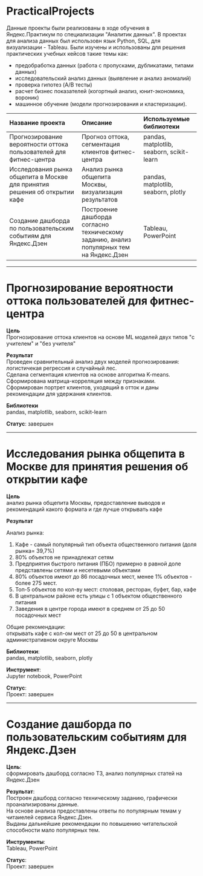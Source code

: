 # PracticalProjects

Данные проекты были реализованы в ходе обучения в Яндекс.Практикум по специализации "Аналитик данных".
В проектах для анализа данных был использовн язык Python, SQL, для визуализации - Tableau. 
Были изучены и использованы для решения практических учебных кейсов такие темы как: 
- предобработка данных (работа с пропусками, дубликатами, типами данных)
- исследовательский анализ данных (выявление и анализ аномалий)
- проверка гипотез (A/B тесты)
- расчет бизнес показателей (когортный анализ, юнит-экономика, вороник)
- машинное обучение (модели прогнозирования и кластеризации).

| Название проекта                                                          | Описание                                            | Используемые библиотеки                   |
| :-------------------------------------------------------------------------| :-------------------------------------------------- | :---------------------------------------- |
| Прогнозирование вероятности оттока пользователей для фитнес-центра        | Прогноз оттока, сегментация клиентов фитнес-центра  | pandas, matplotlib, seaborn, scikit-learn |
| Исследования рынка общепита в Москве для принятия решения об открытии кафе| Анализ рынка общепита Москвы, визуализация результатов |pandas, matplotlib, seaborn, plotly     |
| Создание дашборда по пользовательским событиям для Яндекс.Дзен            | Построение дашборда согласно техническому заданию, анализ популярных тем на Яндекс.Дзен| Tableau, PowerPoint|



--------------------------------------------------------------------------------------------------------------


# Прогнозирование вероятности оттока пользователей для фитнес-центра

**Цель**   
Прогнозирование оттока клиентов на основе ML моделей двух типов "с учителем" и "без учителя"

**Результат**  
Проведен сравнительный анализ двух моделей прогнозирования: логистичекая регрессия и случайный лес.  
Сделана сегментация клиентов на основе алгоритма K-means.  
Сформирована матрица-корреляция между признаками.  
Сформирован портрет клиентов, уходящий в отток и даны рекомендации для удержания клиентов.  

**Библиотеки**  
pandas, matplotlib, seaborn, scikit-learn

**Статус**: завершен


------------------------------------------------------------------------------------------------------

# Исследования рынка общепита в Москве для принятия решения об открытии кафе

**Цель**   
анализ рынка общепита Москвы, предоставление выводов и рекомендаций какого формата и где лучше открывать кафе


**Результат** 

Анализ рынка:  
1. Кафе  - самый популярный тип объекта общественного питания (доля рынка= 39,7%)  
2. 80%  объектов не принадлежат сетям  
3. Предприятия быстрого питания (ПБО) примерно в равной доле представлены сетями и несетевыми объектами  
4. 80% объектов имеют до 86 посадочных мест, менее 1% объектов - более 275 мест.  
5. Топ-5 объектов по кол-ву мест: столовая, ресторан, буфет, бар, кафе  
6. В центральном районе есть улицы с 1 объектом общественного питания  
7. Заведения в центре города имеют в среднем от 25 до 50 посадочных мест

Общие рекомендации:  
открывать кафе с кол-ом мест от 25 до 50 в центральном административном округе Москвы

**Библиотеки**:   
pandas, matplotlib, seaborn, plotly

**Инструмент**:   
Jupyter notebook, PowerPoint

**Статус**:  
Проект: завершен

--------------------------------------------------
# Создание дашборда по пользовательским событиям для Яндекс.Дзен

**Цель**:   
сформировать дашборд согласно ТЗ, анализ популярных статей на Яндекс.Дзен

**Результат**:  
Построен дашборд согласно техническому заданию, графически проанализированы данные.  
На основе анализа предоставлены ответы по популярным темам у читаиелей сервиса Яндекс.Дзен.  
Выданы дальнейшие рекомендации по повышению читательской способности мало популярных тем.  

**Инструменты**:   
Tableau, PowerPoint  

**Статус**:  
Проект: завершен

